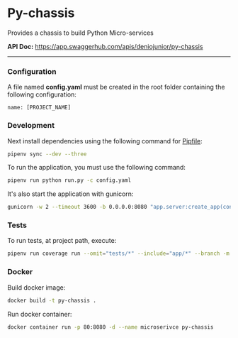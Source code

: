 # Py-chassis
Provides a chassis to build Python Micro-services
 
**API Doc:** https://app.swaggerhub.com/apis/deniojunior/py-chassis

---

### Configuration

A file named **config.yaml** must be created in the root folder containing the following configuration:

```
name: [PROJECT_NAME]
``` 

### Development

Next install dependencies using the following command for [Pipfile](https://github.com/deniojunior/py-chassis/blob/prod/Pipfile):
```bash
pipenv sync --dev --three
```

To run the application, you must use the following command:

```bash
pipenv run python run.py -c config.yaml
```

It's also start the application with gunicorn:

```bash
gunicorn -w 2 --timeout 3600 -b 0.0.0.0:8080 "app.server:create_app(config='config.yaml')"
```

### Tests
To run tests, at project path, execute: 

```bash
pipenv run coverage run --omit="tests/*" --include="app/*" --branch -m unittest discover -s tests/unit -p "*_test.py"
```

### Docker

Build docker image:

```bash
docker build -t py-chassis .
```

Run docker container:

```bash
docker container run -p 80:8080 -d --name microserivce py-chassis
```
